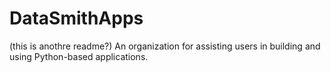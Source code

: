 # DataSmithApps
(this is anothre readme?)
An organization for assisting users in building and using Python-based applications. 
